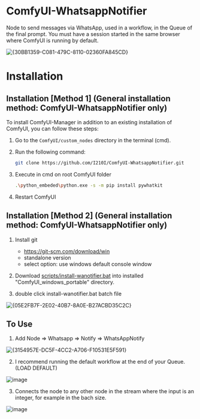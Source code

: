 # ComfyUI-WhatsappNotifier
Node to send messages via WhatsApp, used in a workflow, in the Queue of the final prompt. You must have a session started in the same browser where ComfyUI is running by default.

![{30BB1359-C081-479C-8110-02360FA845CD}](https://github.com/user-attachments/assets/24c13788-8cbb-41c5-b95a-326b51927f13)

# Installation

## Installation [Method 1] (General installation method: ComfyUI-WhatsappNotifier only)

To install ComfyUI-Manager in addition to an existing installation of ComfyUI, you can follow these steps:

1. Go to the `ComfyUI/custom_nodes` directory in the terminal (cmd).
2. Run the following command:

   ```sh
   git clone https://github.com/I210I/ComfyUI-WhatsappNotifier.git
3. Execute in cmd on root ComfyUI folder

   ```sh
   .\python_embeded\python.exe -s -m pip install pywhatkit

4. Restart ComfyUI

## Installation [Method 2] (General installation method: ComfyUI-WhatsappNotifier only)

1. Install git
   - https://git-scm.com/download/win
   - standalone version
   - select option: use windows default console window

2. Download [scripts/install-wanotifier.bat](https://github.com/I210I/ComfyUI-WhatsappNotifier/blob/main/scripts/install-wanotifier.bat) into installed "ComfyUI_windows_portable" directory.
3. double click install-wanotifier.bat batch file

![{05E2FB7F-2E02-40B7-8A0E-B27ACBD35C2C}](https://github.com/user-attachments/assets/b450e965-9ee8-4053-ae15-40da7fb362a2)

## To Use

1. Add Node => Whatsapp => Notify => WhatsAppNotify

![{3154957E-DC5F-4CC2-A706-F10531E5F591}](https://github.com/user-attachments/assets/e1dcb3bb-4811-472b-87a5-39e4f4e6b909)

2. I recommend running the default workflow at the end of your Queue. (LOAD DEFAULT)

![image](https://github.com/user-attachments/assets/76738125-ff18-4aa2-a580-ed4eb247f9e6)

3. Connects the node to any other node in the stream where the input is an integer, for example in the bach size.

![image](https://github.com/user-attachments/assets/2e06fb87-0bdd-4a9e-b93f-e9087c66832e)

